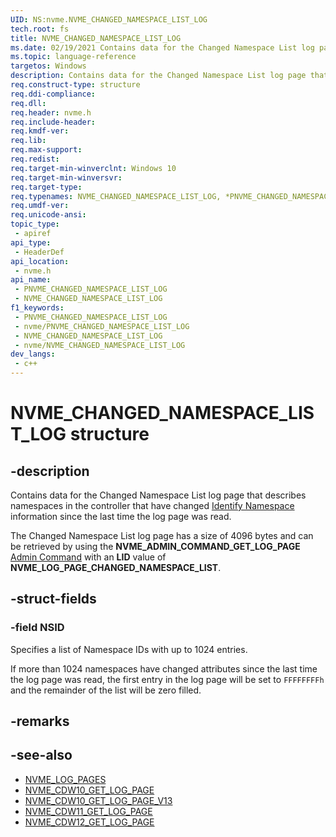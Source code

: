 ```yaml
---
UID: NS:nvme.NVME_CHANGED_NAMESPACE_LIST_LOG
tech.root: fs
title: NVME_CHANGED_NAMESPACE_LIST_LOG
ms.date: 02/19/2021 Contains data for the Changed Namespace List log page that describes namespaces in the controller that have changed [Identify Namespace](ns-nvme-nvme_identify_namespace_data.md) information since the last time the log page was read.
ms.topic: language-reference
targetos: Windows
description: Contains data for the Changed Namespace List log page that describes namespaces in the controller that have changed [Identify Namespace](ns-nvme-nvme_identify_namespace_data.md) information since the last time the log page was read.
req.construct-type: structure
req.ddi-compliance: 
req.dll: 
req.header: nvme.h
req.include-header: 
req.kmdf-ver: 
req.lib: 
req.max-support: 
req.redist: 
req.target-min-winverclnt: Windows 10
req.target-min-winversvr: 
req.target-type: 
req.typenames: NVME_CHANGED_NAMESPACE_LIST_LOG, *PNVME_CHANGED_NAMESPACE_LIST_LOG
req.umdf-ver: 
req.unicode-ansi: 
topic_type:
 - apiref
api_type:
 - HeaderDef
api_location:
 - nvme.h
api_name:
 - PNVME_CHANGED_NAMESPACE_LIST_LOG
 - NVME_CHANGED_NAMESPACE_LIST_LOG
f1_keywords:
 - PNVME_CHANGED_NAMESPACE_LIST_LOG
 - nvme/PNVME_CHANGED_NAMESPACE_LIST_LOG
 - NVME_CHANGED_NAMESPACE_LIST_LOG
 - nvme/NVME_CHANGED_NAMESPACE_LIST_LOG
dev_langs:
 - c++
---
```


# NVME_CHANGED_NAMESPACE_LIST_LOG structure


## -description

Contains data for the Changed Namespace List log page that describes namespaces in the controller that have changed [Identify Namespace](ns-nvme-nvme_identify_namespace_data.md) information since the last time the log page was read.

The Changed Namespace List log page has a size of 4096 bytes and can be retrieved by using the **NVME_ADMIN_COMMAND_GET_LOG_PAGE** [Admin Command](ne-nvme-nvme_admin_commands.md) with an **LID** value of **NVME_LOG_PAGE_CHANGED_NAMESPACE_LIST**.

## -struct-fields

### -field NSID

Specifies a list of Namespace IDs with up to 1024 entries.

If more than 1024 namespaces have changed attributes since the last time the log page was read, the first entry in the log page will be set to `FFFFFFFFh` and the remainder of the list will be zero filled.

## -remarks

## -see-also

- [NVME_LOG_PAGES](ne-nvme-nvme_log_pages.md)
- [NVME_CDW10_GET_LOG_PAGE](ns-nvme-nvme_cdw10_get_log_page.md)
- [NVME_CDW10_GET_LOG_PAGE_V13](ns-nvme-nvme_cdw10_get_log_page_v13.md)
- [NVME_CDW11_GET_LOG_PAGE](ns-nvme-nvme_cdw11_get_log_page.md)
- [NVME_CDW12_GET_LOG_PAGE](ns-nvme-nvme_cdw12_get_log_page.md)


